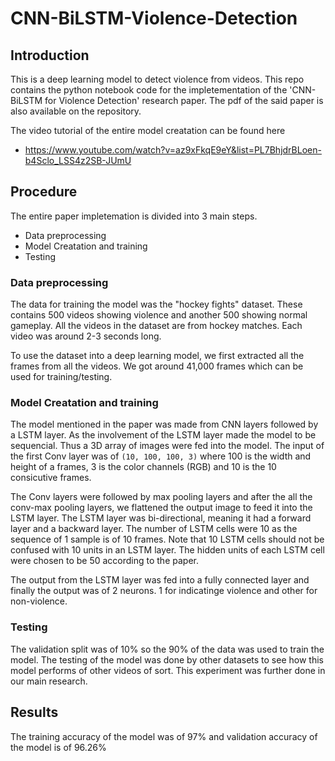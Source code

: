 # CNN-BiLSTM-Violence-Detection

## Introduction

This is a deep learning model to detect violence from videos. This repo contains the python notebook code for the impletementation of the 'CNN-BiLSTM for Violence Detection' research paper.
The pdf of the said paper is also available on the repository. 

The video tutorial of the entire model creatation can be found here
- https://www.youtube.com/watch?v=az9xFkqE9eY&list=PL7BhjdrBLoen-b4Sclo_LSS4z2SB-JUmU

## Procedure

The entire paper impletemation is divided into 3 main steps. 

* Data preprocessing
* Model Creatation and training
* Testing

### Data preprocessing

The data for training the model was the "hockey fights" dataset. These contains 500 videos showing violence and another 500 showing normal gameplay. All the videos in the dataset
are from hockey matches. Each video was around 2-3 seconds long. 

To use the dataset into a deep learning model, we first extracted all the frames from all the videos. We got around 41,000 frames which can be used for training/testing.

### Model Creatation and training

The model mentioned in the paper was made from CNN layers followed by a LSTM layer. As the involvement of the LSTM layer made the model to be sequencial. Thus a 3D array of images
were fed into the model. The input of the first Conv layer was of  `(10, 100, 100, 3)`  where 100 is the width and height of a frames, 3 is the color channels (RGB) and 10 is the 
10 consicutive frames. 

The Conv layers were followed by max pooling layers and after the all the conv-max pooling layers, we flattened the output image to feed it into the LSTM layer. The LSTM layer 
was bi-directional, meaning it had a forward layer and a backward layer. The number of LSTM cells were 10 as the sequence of 1 sample is of 10 frames. Note that 10 LSTM cells 
should not be confused with 10 units in an LSTM layer. The hidden units of each LSTM cell were chosen to be 50 according to the paper. 

The output from the LSTM layer was fed into a fully connected layer and finally the output was of 2 neurons. 1 for indicatinge violence and other for non-violence.

### Testing

The validation split was of 10% so the 90% of the data was used to train the model. The testing of the model was done by other datasets to see how this model
performs of other videos of sort. This experiment was further done in our main research. 

## Results

The training accuracy of the model was of 97% and validation accuracy of the model is of 96.26%
